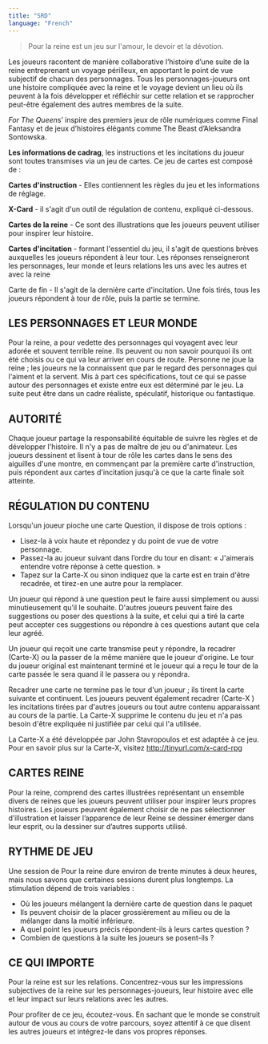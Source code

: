 ```yaml
---
title: "SRD"
language: "French"
---
```


> Pour la reine est un jeu sur l'amour, le devoir et la dévotion.

Les joueurs racontent de manière collaborative l’histoire d’une suite de la reine entreprenant un voyage périlleux, en apportant le point de vue subjectif de chacun des personnages. Tous les personnages-joueurs ont une histoire compliquée avec la reine et le voyage devient un lieu où ils peuvent à la fois développer et réfléchir sur cette relation et se rapprocher peut-être également des autres membres de la suite.

<em>For The Queen</em>s’ inspire des premiers jeux de rôle numériques comme Final Fantasy et de jeux d’histoires élégants comme The Beast d’Aleksandra Sontowska.

**Les informations de cadrag**, les instructions et les incitations du joueur sont toutes transmises via un jeu de cartes. Ce jeu de cartes est composé de :

**Cartes d'instruction** - Elles contiennent les règles du jeu et les informations de réglage.

**X-Card** - il s'agit d'un outil de régulation de contenu, expliqué ci-dessous.

**Cartes de la reine** - Ce sont des illustrations que les joueurs peuvent utiliser pour inspirer leur histoire.

**Cartes d'incitation** - formant l'essentiel du jeu, il s'agit de questions brèves auxquelles les joueurs répondent à leur tour. Les réponses renseigneront les personnages, leur monde et leurs relations les uns avec les autres et avec la reine

Carte de fin - Il s'agit de la dernière carte d'incitation. Une fois tirés, tous les joueurs répondent à tour de rôle, puis la partie se termine.

## LES PERSONNAGES ET LEUR MONDE

Pour la reine, a pour vedette des personnages qui voyagent avec leur adorée et souvent terrible reine. Ils peuvent ou non savoir pourquoi ils ont été choisis ou ce qui va leur arriver en cours de route. Personne ne joue la reine ; les joueurs ne la connaissent que par le regard des personnages qui l'aiment et la servent. Mis à part ces spécifications, tout ce qui se passe autour des personnages et existe entre eux est déterminé par le jeu. La suite peut être dans un cadre réaliste, spéculatif, historique ou fantastique.

## AUTORITÉ

Chaque joueur partage la responsabilité équitable de suivre les règles et de développer l'histoire. Il n'y a pas de maître de jeu ou d'animateur. Les joueurs dessinent et lisent à tour de rôle les cartes dans le sens des aiguilles d'une montre, en commençant par la première carte d'instruction, puis répondent aux cartes d'incitation jusqu'à ce que la carte finale soit atteinte.

## RÉGULATION DU CONTENU

Lorsqu'un joueur pioche une carte Question, il dispose de trois options :

- Lisez-la à voix haute et répondez y du point de vue de votre personnage.
- Passez-la au joueur suivant dans l’ordre du tour en disant: « J'aimerais entendre votre réponse à cette question. »
- Tapez sur la Carte-X ou sinon indiquez que la carte est en train d'être recadrée, et tirez-en une autre pour la remplacer.

Un joueur qui répond à une question peut le faire aussi simplement ou aussi minutieusement qu’il le souhaite. D'autres joueurs peuvent faire des suggestions ou poser des questions à la suite, et celui qui a tiré la carte peut accepter ces suggestions ou répondre à ces questions autant que cela leur agréé.

Un joueur qui reçoit une carte transmise peut y répondre, la recadrer (Carte-X) ou la passer de la même manière que le joueur d'origine. Le tour du joueur original est maintenant terminé et le joueur qui a reçu le tour de la carte passée le sera quand il le passera ou y répondra.

Recadrer une carte ne termine pas le tour d'un joueur ; ils tirent la carte suivante et continuent. Les joueurs peuvent également recadrer (Carte-X ) les incitations tirées par d'autres joueurs ou tout autre contenu apparaissant au cours de la partie. La Carte-X supprime le contenu du jeu et n'a pas besoin d'être expliquée ni justifiée par celui qui l'a utilisée.

La Carte-X a été développée par John Stavropoulos et est adaptée à ce jeu. Pour en savoir plus sur la Carte-X, visitez http://tinyurl.com/x-card-rpg

## CARTES REINE

Pour la reine, comprend des cartes illustrées représentant un ensemble divers de reines que les joueurs peuvent utiliser pour inspirer leurs propres histoires. Les joueurs peuvent également choisir de ne pas sélectionner d’illustration et laisser l’apparence de leur Reine se dessiner émerger dans leur esprit, ou la dessiner sur d’autres supports utilisé.

## RYTHME DE JEU

Une session de Pour la reine dure environ de trente minutes à deux heures, mais nous savons que certaines sessions durent plus longtemps. La stimulation dépend de trois variables :

- Où les joueurs mélangent la dernière carte de question dans le paquet
- Ils peuvent choisir de la placer grossièrement au milieu ou de la mélanger dans la moitié inférieure.
- A quel point les joueurs précis répondent-ils à leurs cartes question ?
- Combien de questions à la suite les joueurs se posent-ils ?

## CE QUI IMPORTE

Pour la reine est sur les relations. Concentrez-vous sur les impressions subjectives de la reine sur les personnages-joueurs, leur histoire avec elle et leur impact sur leurs relations avec les autres.

Pour profiter de ce jeu, écoutez-vous. En sachant que le monde se construit autour de vous au cours de votre parcours, soyez attentif à ce que disent les autres joueurs et intégrez-le dans vos propres réponses.
